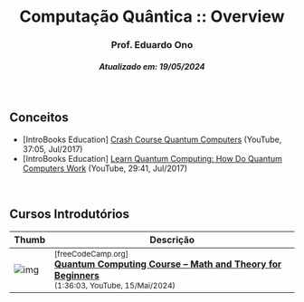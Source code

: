 <h1 align="center">Computação Quântica :: Overview</h1>
<h3 align="center">Prof. Eduardo Ono</h3>
<h5 align="center">Atualizado em: 19/05/2024</h5>

&nbsp;

## Conceitos

* [IntroBooks Education] [Crash Course Quantum Computers](https://www.youtube.com/watch?v=bYgFqyPTkE4) (YouTube, 37:05, Jul/2017)
* [IntroBooks Education] [Learn Quantum Computing: How Do Quantum Computers Work](https://www.youtube.com/watch?v=dXAxptLHqqQ) (YouTube, 29:41, Jul/2017)

&nbsp;

## Cursos Introdutórios

| Thumb | Descrição |
| --- | --- |
| ![img](https://img.youtube.com/vi/tsbCSkvHhMo/default.jpg) | <sup>[freeCodeCamp.org]</sup><br>[__Quantum Computing Course – Math and Theory for Beginners__](https://www.youtube.com/watch?v=tsbCSkvHhMo)<br><sub>(1:36:03, YouTube, 15/Mai/2024)</sub> |

&nbsp;
